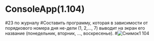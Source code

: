 # ConsoleApp(1.104)
#23 по журналу
#Составить программу, которая в зависимости от порядкового номера дня не-дели (1, 2,..., 7) выводит на экран его название (понедельник, вторник, ..., воскресенье).
#![Снимок1 104](https://user-images.githubusercontent.com/113889686/198983894-6b4cbd32-0600-4e80-8141-d5d2d9606f9e.PNG)
